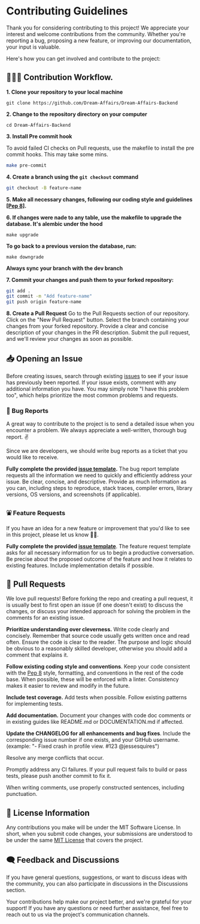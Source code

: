 # Contributing Guidelines

Thank you for considering contributing to this project! We appreciate your interest and welcome contributions from the community. Whether you're reporting a bug, proposing a new feature, or improving our documentation, your input is valuable.

Here's how you can get involved and contribute to the project:

## 🧑🏽‍💻 Contribution Workflow.

**1. Clone your repository to your local machine**
```
git clone https://github.com/Dream-Affairs/Dream-Affairs-Backend
```

**2. Change to the repository directory on your computer**
```
cd Dream-Affairs-Backend
```

**3. Install Pre commit hook**

   To avoid failed CI checks on Pull requests, use the makefile to install the pre commit hooks.
   This may take some mins.
```bash
make pre-commit
```

**4. Create a branch using the `git checkout` command**
```bash
git checkout -B feature-name
```

**5. Make all necessary changes, following our coding style and guidelines [[Pep 8]](https://peps.python.org/pep-0008/).**

**6. If changes were nade to any table, use the makefile to upgrade the database. It's alembic under the hood**
```
make upgrade
```
   **To go back to a previous version the database, run:**
```
make downgrade
```

**Always sync your branch with the dev branch**

**7. Commit your changes and push them to your forked repository:**

```bash
git add .
git commit -m "Add feature-name"
git push origin feature-name
```

**8. Create a Pull Request**
Go to the Pull Requests section of our repository.
Click on the "New Pull Request" button.
Select the branch containing your changes from your forked repository.
Provide a clear and concise description of your changes in the PR description.
Submit the pull request, and we'll review your changes as soon as possible.

## 📥 Opening an Issue

Before creating issues, search through existing [issues](#github-issues) to see if your issue has previously been reported. If your issue exists, comment with any additional information you have. You may simply note "I have this problem too", which helps prioritize the most common problems and requests.

### 🐛 Bug Reports

A great way to contribute to the project is to send a detailed issue when you encounter a problem. We always appreciate a well-written, thorough bug report. ✌️

Since we are developers, we should write bug reports as a ticket that you would like to receive.

**Fully complete the provided [issue template](https://github.com/hngx-org/Spitfire-events-backend/issues/new?assignees=&labels=&projects=&template=bug_report.yaml&title=%5BBug%5D+).** The bug report template requests all the information we need to quickly and efficiently address your issue. Be clear, concise, and descriptive. Provide as much information as you can, including steps to reproduce, stack traces, compiler errors, library versions, OS versions, and screenshots (if applicable).

### ⛲ Feature Requests

If you have an idea for a new feature or improvement that you'd like to see in this project, please let us know 🙌🏽.

**Fully complete the provided [issue template](https://github.com/hngx-org/Spitfire-events-backend/issues/new?assignees=&labels=&projects=&template=feature_functionality_request.yaml&title=%5BFeature+Request%5D+)**. The feature request template asks for all necessary information for us to begin a productive conversation. Be precise about the proposed outcome of the feature and how it relates to existing features. Include implementation details if possible.

## 📌 Pull Requests
We love pull requests! Before forking the repo and creating a pull request, it is usually best to first open an issue (if one doesn't exist) to discuss the changes, or discuss your intended approach for solving the problem in the comments for an existing issue.

**Prioritize understanding over cleverness.** Write code clearly and concisely. Remember that source code usually gets written once and read often. Ensure the code is clear to the reader. The purpose and logic should be obvious to a reasonably skilled developer, otherwise you should add a comment that explains it.

**Follow existing coding style and conventions**. Keep your code consistent with the  [Pep 8](https://peps.python.org/pep-0008/) style, formatting, and conventions in the rest of the code base. When possible, these will be enforced with a linter. Consistency makes it easier to review and modify in the future.

**Include test coverage.** Add tests when possible. Follow existing patterns for implementing tests.

**Add documentation.** Document your changes with code doc comments or in existing guides like README.md or DOCUMENTATION.md if affected.

**Update the CHANGELOG for all enhancements and bug fixes**. Include the corresponding issue number if one exists, and your GitHub username. (example: "- Fixed crash in profile view. #123 @jessesquires")

Resolve any merge conflicts that occur.

Promptly address any CI failures. If your pull request fails to build or pass tests, please push another commit to fix it.

When writing comments, use properly constructed sentences, including punctuation.

## 🪪 License Information

Any contributions you make will be under the MIT Software License. In short, when you submit code changes, your submissions are understood to be under the same [MIT License](#LICENSE) that covers the project.

## 🗨️ Feedback and Discussions

If you have general questions, suggestions, or want to discuss ideas with the community, you can also participate in discussions in the Discussions section.

Your contributions help make our project better, and we're grateful for your support! If you have any questions or need further assistance, feel free to reach out to us via the project's communication channels.
